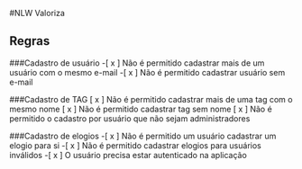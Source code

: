 #NLW Valoriza

## Regras

###Cadastro de usuário
  -[ x ] Não é permitido cadastrar mais de um usuário com o mesmo e-mail
  -[ x ] Não é permitido cadastrar usuário sem e-mail

###Cadastro de TAG
  [ x ] Não é permitido cadastrar mais de uma tag com o mesmo nome
  [ x ] Não é permitido cadastrar tag sem nome
  [ x ] Não é permitido o cadastro por usuário que não sejam administradores

###Cadastro de elogios
  -[ x ] Não é permitido um usuário cadastrar um elogio para si
  -[ x ] Não é permitido cadastrar elogios para usuários inválidos
  -[ x ] O usuário precisa estar autenticado na aplicação
